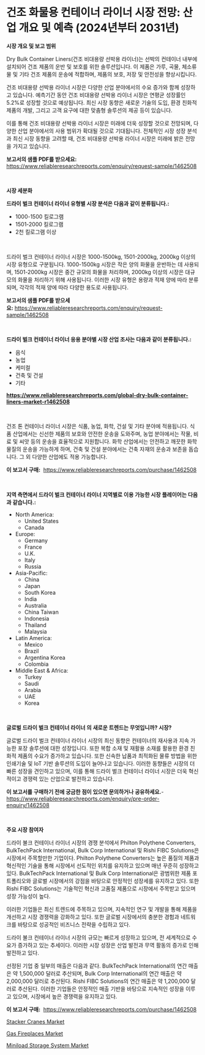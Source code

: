 <p><h1>건조 화물용 컨테이너 라이너 시장 전망: 산업 개요 및 예측 (2024년부터 2031년)</h1></p><p><strong>시장 개요 및 보고 범위</strong></p>
<p><p>Dry Bulk Container Liners(건조 비대용량 선박용 라이너)는 선박의 컨테이너 내부에 설치되어 건조 제품의 운반 및 보호를 위한 솔루션입니다. 이 제품은 가루, 곡물, 체소류물 및 기타 건조 제품의 운송에 적합하며, 제품의 보호, 저장 및 안전성을 향상시킵니다.</p><p>건조 비대용량 선박용 라이너 시장은 다양한 산업 분야에서의 수요 증가와 함께 성장하고 있습니다. 예측기간 동안 건조 비대용량 선박용 라이너 시장은 연평균 성장률인 5.2%로 성장할 것으로 예상됩니다. 최신 시장 동향은 새로운 기술의 도입, 환경 친화적 제품의 개발, 그리고 고객 요구에 대한 맞춤형 솔루션의 제공 등이 있습니다.</p><p>이를 통해 건조 비대용량 선박용 라이너 시장은 미래에 더욱 성장할 것으로 전망되며, 다양한 산업 분야에서의 사용 범위가 확대될 것으로 기대됩니다. 전체적인 시장 성장 분석과 최신 시장 동향을 고려할 때, 건조 비대용량 선박용 라이너 시장은 미래에 밝은 전망을 가지고 있습니다.</p></p>
<p><strong>보고서의 샘플 PDF를 받으세요:</strong> <a href="https://www.reliableresearchreports.com/enquiry/request-sample/1462508">https://www.reliableresearchreports.com/enquiry/request-sample/1462508</a></p>
<p>&nbsp;</p>
<p><strong>시장 세분화</strong></p>
<p><strong>드라이 벌크 컨테이너 라이너 유형별 시장 분석은 다음과 같이 분류됩니다.:</strong></p>
<p><ul><li>1000-1500 킬로그램</li><li>1501-2000 킬로그램</li><li>2천 킬로그램 이상</li></ul></p>
<p>&nbsp;</p>
<p><p>드라이 벌크 컨테이너 라이너 시장은 1000-1500kg, 1501-2000kg, 2000kg 이상의 시장 유형으로 구분됩니다. 1000-1500kg 시장은 작은 양의 화물을 운반하는 데 사용되며, 1501-2000kg 시장은 중간 규모의 화물을 처리하며, 2000kg 이상의 시장은 대규모의 화물을 처리하기 위해 사용됩니다. 이러한 시장 유형은 용량과 적재 양에 따라 분류되며, 각각의 적재 양에 따라 다양한 용도로 사용됩니다.</p></p>
<p><strong>보고서의 샘플 PDF를 받으세요:</strong>&nbsp;<a href="https://www.reliableresearchreports.com/enquiry/request-sample/1462508">https://www.reliableresearchreports.com/enquiry/request-sample/1462508</a></p>
<p>&nbsp;</p>
<p><strong> 드라이 벌크 컨테이너 라이너 응용 분야별 시장 산업 조사는 다음과 같이 분류됩니다.:</strong></p>
<p><ul><li>음식</li><li>농업</li><li>케미컬</li><li>건축 및 건설</li><li>기타</li></ul></p>
<p><strong><a href="https://www.reliableresearchreports.com/global-dry-bulk-container-liners-market-r1462508">https://www.reliableresearchreports.com/global-dry-bulk-container-liners-market-r1462508</a></strong></p>
<p>&nbsp;</p>
<p><p>건조 톤 컨테이너 라이너 시장은 식품, 농업, 화학, 건설 및 기타 분야에 적용됩니다. 식품 산업에서는 신선한 제품의 보호와 안전한 운송을 도와주며, 농업 분야에서는 작물, 비료 및 씨앗 등의 운송을 효율적으로 지원합니다. 화학 산업에서는 안전하고 깨끗한 화학 물질의 운송을 가능하게 하며, 건축 및 건설 분야에서는 건축 자재의 운송과 보존을 돕습니다. 그 외 다양한 산업에도 적용 가능합니다.</p></p>
<p><strong>이 보고서 구매:</strong>&nbsp; <a href="https://www.reliableresearchreports.com/purchase/1462508">https://www.reliableresearchreports.com/purchase/1462508</a></p>
<p>&nbsp;</p>
<p><strong>지역 측면에서 드라이 벌크 컨테이너 라이너 지역별로 이용 가능한 시장 플레이어는 다음과 같습니다.:</strong></p>
<p><ul>
    <li>
        North America:
        <ul>
            <li>United States</li>
            <li>Canada</li>
        </ul>
    </li>
    <li>
        Europe:
        <ul>
            <li>Germany</li>
            <li>France</li>
            <li>U.K.</li>
            <li>Italy</li>
            <li>Russia</li>
        </ul>
    </li>
    <li>
        Asia-Pacific:
        <ul>
            <li>China</li>
            <li>Japan</li>
            <li>South Korea</li>
            <li>India</li>
            <li>Australia</li>
            <li>China Taiwan</li>
            <li>Indonesia</li>
            <li>Thailand</li>
            <li>Malaysia</li>
        </ul>
    </li>
    <li>
        Latin America:
        <ul>
            <li>Mexico</li>
            <li>Brazil</li>
            <li>Argentina Korea</li>
            <li>Colombia</li>
        </ul>
    </li>
    <li>
        Middle East & Africa:
        <ul>
            <li>Turkey</li>
            <li>Saudi</li>
            <li>Arabia</li>
            <li>UAE</li>
            <li>Korea</li>
        </ul>
    </li>
    </ul></p>
<p>&nbsp;</p>
<p><strong>글로벌 드라이 벌크 컨테이너 라이너 의 새로운 트렌드는 무엇입니까? 시장?</strong></p>
<p><p>글로벌 드라이 벌크 컨테이너 라이너 시장의 최신 동향은 컨테이너의 재사용과 지속 가능한 포장 솔루션에 대한 성장입니다. 또한 복합 소재 및 재활용 소재를 활용한 환경 친화적 제품의 수요가 증가하고 있습니다. 또한 신속한 납품과 최적화된 물류 방법을 위한 인쇄기술 및 IoT 기반 솔루션의 도입이 늘어나고 있습니다. 이러한 동향들은 시장의 더 빠른 성장을 견인하고 있으며, 이를 통해 드라이 벌크 컨테이너 라이너 시장은 더욱 혁신적이고 경쟁력 있는 산업으로 발전하고 있습니다.</p></p>
<p><strong>이 보고서를 구매하기 전에 궁금한 점이 있으면 문의하거나 공유하세요.</strong>- <a href="https://www.reliableresearchreports.com/enquiry/pre-order-enquiry/1462508">https://www.reliableresearchreports.com/enquiry/pre-order-enquiry/1462508</a></p>
<p>&nbsp;</p>
<p><strong>주요 시장 참여자</strong></p>
<p><p>드라이 불크 컨테이너 라이너 시장의 경쟁 분석에서 Philton Polythene Converters, BulkTechPack International, Bulk Corp International 및 Rishi FIBC Solutions은 시장에서 주목할만한 기업이다. Philton Polythene Converters는 높은 품질의 제품과 혁신적인 기술을 통해 시장에서 선도적인 위치를 유지하고 있으며 매년 꾸준히 성장하고 있다. BulkTechPack International 및 Bulk Corp International은 광범위한 제품 포트폴리오와 글로벌 시장에서의 강점을 바탕으로 안정적인 성장세를 유지하고 있다. 또한 Rishi FIBC Solutions는 기술적인 혁신과 고품질 제품으로 시장에서 주목받고 있으며 성장 가능성이 높다.</p><p>이러한 기업들은 최신 트렌드에 주목하고 있으며, 지속적인 연구 및 개발을 통해 제품을 개선하고 시장 경쟁력을 강화하고 있다. 또한 글로벌 시장에서의 충분한 경험과 네트워크를 바탕으로 성공적인 비즈니스 전략을 수립하고 있다.</p><p>드라이 불크 컨테이너 라이너 시장의 규모는 빠르게 성장하고 있으며, 전 세계적으로 수요가 증가하고 있는 추세이다. 이러한 시장 성장은 산업 발전과 무역 활동의 증가로 인해 발전하고 있다.</p><p>선정된 기업 중 일부의 매출은 다음과 같다. BulkTechPack International의 연간 매출은 약 1,500,000 달러로 추산되며, Bulk Corp International의 연간 매출은 약 2,000,000 달러로 추산된다. Rishi FIBC Solutions의 연간 매출은 약 1,200,000 달러로 추산된다. 이러한 기업들은 안정적인 매출 기반을 바탕으로 지속적인 성장을 이루고 있으며, 시장에서 높은 경쟁력을 유지하고 있다.</p></p>
<p><strong>이 보고서 구매:</strong>&nbsp;&nbsp;<a href="https://www.reliableresearchreports.com/purchase/1462508">https://www.reliableresearchreports.com/purchase/1462508</a></p>
<p><p><a href="https://github.com/RoccoManning/Market-Research-Report-List-4/blob/main/stacker-cranes-market.md">Stacker Cranes Market</a></p><p><a href="https://github.com/mauripalmi/Market-Research-Report-List-3/blob/main/gas-fireplaces-market.md">Gas Fireplaces Market</a></p><p><a href="https://github.com/gulaimolin/Market-Research-Report-List-4/blob/main/miniload-storage-system-market.md">Miniload Storage System Market</a></p></p>